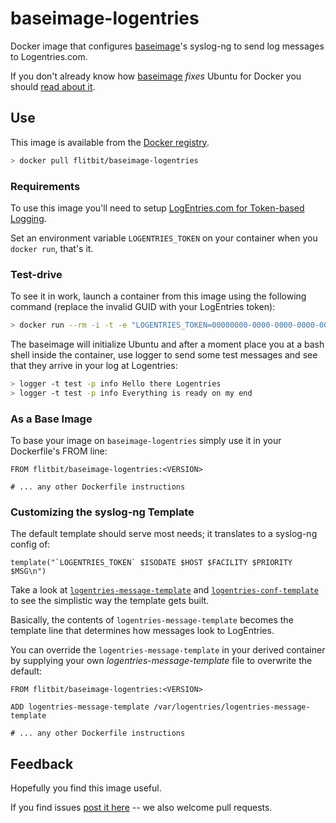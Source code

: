 # baseimage-logentries

Docker image that configures [baseimage](https://github.com/phusion/baseimage-docker)'s syslog-ng to send log messages to Logentries.com.

If you don't already know how [baseimage](https://github.com/phusion/baseimage-docker) _fixes_ Ubuntu for Docker you should [read about it](http://phusion.github.io/baseimage-docker/).

## Use

This image is available from the [Docker registry](https://registry.hub.docker.com/u/flitbit/baseimage-logentries/).

```bash
> docker pull flitbit/baseimage-logentries
```

### Requirements

To use this image you'll need to setup [LogEntries.com for Token-based Logging](https://logentries.com/doc/syslog-ng/).

Set an environment variable `LOGENTRIES_TOKEN` on your container when you `docker run`, that's it.

### Test-drive

To see it in work, launch a container from this image using the following command (replace the invalid GUID with your LogEntries token):

```bash
> docker run --rm -i -t -e "LOGENTRIES_TOKEN=00000000-0000-0000-0000-000000000000" flitbit/baseimage-logentries /sbin/my_init -- /bin/bash
```

The baseimage will initialize Ubuntu and after a moment place you at a bash shell inside the container, use logger to send some test messages and see that they arrive in your log at Logentries:

```bash
> logger -t test -p info Hello there Logentries
> logger -t test -p info Everything is ready on my end
```

### As a Base Image

To base your image on `baseimage-logentries` simply use it in your Dockerfile's FROM line:

```
FROM flitbit/baseimage-logentries:<VERSION>

# ... any other Dockerfile instructions
```

### Customizing the syslog-ng Template

The default template should serve most needs; it translates to a syslog-ng config of:

```
template("`LOGENTRIES_TOKEN` $ISODATE $HOST $FACILITY $PRIORITY $MSG\n")
```

Take a look at [`logentries-message-template`](https://github.com/flitbit/baseimage-logentries/blob/master/logentries-message-template) and [`logentries-conf-template`](https://github.com/flitbit/baseimage-logentries/blob/master/logentries-conf-template) to see the simplistic way the template gets built.

Basically, the contents of `logentries-message-template` becomes the template line that determines how messages look to LogEntries.

You can override the `logentries-message-template` in your derived container by supplying your own _logentries-message-template_ file to overwrite the default:

```
FROM flitbit/baseimage-logentries:<VERSION>

ADD logentries-message-template /var/logentries/logentries-message-template

# ... any other Dockerfile instructions
```

## Feedback

Hopefully you find this image useful.

If you find issues [post it here](https://github.com/flitbit/baseimage-logentries/issues)  -- we also welcome pull requests.
